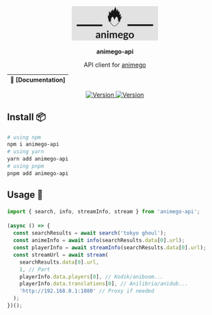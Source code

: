<p align="center">
  <img width="40%" src="./.github/animego.jpeg" alt="...">
</p>
<p align="center">
  <b>animego-api</b>
</p>
<p align="center">API client for <a href="https://animego.org/" target="_blank">animego</a></p>

| 📖 [Documentation] |
| ------------------ |

<p align="center">
 <a href="https://npmjs.com/package/animego-api">
   <img src="https://img.shields.io/npm/v/animego-api?label=version&logo=npm&color=ligthgreen" alt="Version">
 </a>
 <a href="https://npmjs.com/package/animego-api">
   <img src="https://img.shields.io/npm/dt/animego-api?&logo=npm" alt="Version">
 </a>
</p>

## Install 📦

```bash
# using npm
npm i animego-api
# using yarn
yarn add animego-api
# using pnpm
pnpm add animego-api
```

## Usage 🔧

```js
import { search, info, streamInfo, stream } from 'animego-api';

(async () => {
  const searchResults = await search('tokyo ghoul');
  const animeInfo = await info(searchResults.data[0].url);
  const playerInfo = await streamInfo(searchResults.data[0].url);
  const streamUrl = await stream(
    searchResults.data[0].url,
    1, // Part
    playerInfo.data.players[0], // Kodik/aniboom...
    playerInfo.data.translations[0], // Anilibria/anidub...
    'http://192.168.0.1:1080' // Proxy if needed
  );
})();
```
